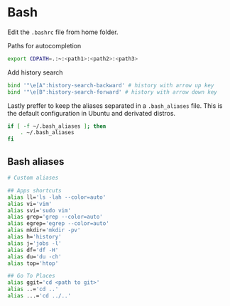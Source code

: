 # Bash

Edit the `.bashrc` file from home folder.

Paths for autocompletion

```bash
export CDPATH=.:~:<path1>:<path2>:<path3>
```

Add history search

```bash
bind '"\e[A":history-search-backward' # history with arrow up key
bind '"\e[B":history-search-forward' # history with arrow down key
```

Lastly preffer to keep the aliases separated in a `.bash_aliases` file. This is the default configuration in Ubuntu and derivated distros.

```bash
if [ -f ~/.bash_aliases ]; then
    . ~/.bash_aliases
fi
```


## Bash aliases

```bash
# Custom aliases

## Apps shortcuts
alias ll='ls -lah --color=auto'
alias vi='vim'
alias svi='sudo vim'
alias grep='grep --color=auto'
alias egrep='egrep --color=auto'
alias mkdir='mkdir -pv'
alias h='history'
alias j='jobs -l'
alias df='df -H'
alias du='du -ch'
alias top='htop'

## Go To Places
alias ggit='cd <path to git>'
alias ..='cd ..'
alias ...='cd ../..'
```